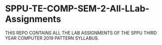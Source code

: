 # SPPU-TE-COMP-SEM-2-All-LLab-Assignments
THIS REPO CONTAINS ALL THE LAB ASSIGNMENTS OF THE SPPU THIRD YEAR COMPUTER 2019 PATTERN SYLLABUS. 
